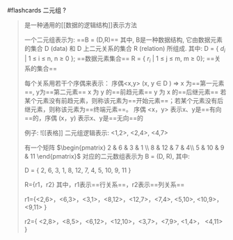 
#flashcards  二元组
?
>是一种通用的[[数据的逻辑结构]]表示方法
>
>一个二元组表示为:  ==B = (D,R)==
>其中, B是一种数据结构, 它由数据元素的集合 D (data) 和 D 上二元关系的集合 R (relation) 所组成.
>其中:
>	D = { $d_{i}$ | 1 $\leqslant$  i $\leqslant$  n, n $\geqslant$ 0 };  ==数据元素集合==
>	R = { $r_{i}$ | 1 $\leqslant$ j $\leqslant$ m,  m $\geqslant$ 0};  ==关系的集合==
>
>每个关系用若干个序偶来表示：
>	序偶<x,y> (x, y $\in$  D )  $\Rightarrow$   x 为==第一元素==, y为==第二元素==
>	x 为 y 的==前趋元素==
>	y 为 x 的==后继元素==
>	若某个元素没有前趋元素，则称该元素为==开始元素==；若某个元素没有后继元素，则称该元素为==终端元素==。
>	序偶 <x，y> 表示x、y是==有向==的，序偶 (x，y) 表示x、y是==无向==的
>	
>例子:
>![[表格]]
>二元组逻辑表示:  <1,2>, <2,4>, <4,7>
>
>有一个矩阵 $\begin{pmatrix} 2 & 6 & 3 & 1 \\ 8 & 12 & 7 & 4\\ 5 & 10 & 9 & 11 \end{pmatrix}$ 对应的二元数组表示为 B = (D, R), 其中:
>
>D = { 2, 6, 3, 1, 8, 12, 7, 4, 5, 10, 9, 11 }
>
>R={r1，r2}     其中，r1表示==行关系==，r2表示==列关系==
>
>r1={<2,6>，<6,3>，<3,1>，<8,12>，<12,7>，<7,4>, <5,10>,  <10,9>，<9,11> }
>
>r2={ <2,8>，<8,5>，<6,12>，<12,10>，<3,7>，<7,9>,  <1,4>， <4,11> }
